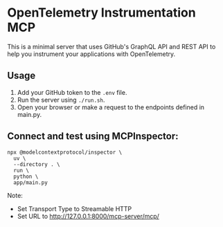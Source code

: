 # OpenTelemetry Instrumentation MCP

This is a minimal server that uses GitHub's GraphQL API and REST API to help you instrument your applications with OpenTelemetry.

## Usage

1. Add your GitHub token to the `.env` file.
2. Run the server using `./run.sh`.
3. Open your browser or make a request to the endpoints defined in main.py.

## Connect and test using MCPInspector:

```
npx @modelcontextprotocol/inspector \
  uv \
  --directory . \
  run \
  python \
  app/main.py
```

Note:

- Set Transport Type to Streamable HTTP
- Set URL to http://127.0.0.1:8000/mcp-server/mcp/
